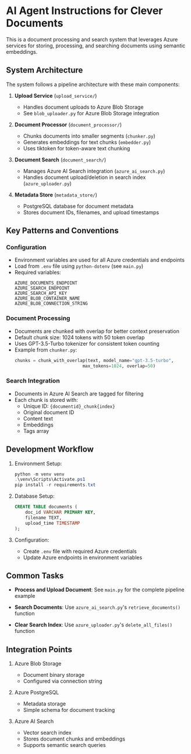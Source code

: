 # AI Agent Instructions for Clever Documents

This is a document processing and search system that leverages Azure services for storing, processing, and searching documents using semantic embeddings.

## System Architecture

The system follows a pipeline architecture with these main components:

1. **Upload Service** (`upload_service/`)
   - Handles document uploads to Azure Blob Storage
   - See `blob_uploader.py` for Azure Blob Storage integration

2. **Document Processor** (`document_processor/`)
   - Chunks documents into smaller segments (`chunker.py`)
   - Generates embeddings for text chunks (`embedder.py`)
   - Uses tiktoken for token-aware text chunking

3. **Document Search** (`document_search/`)
   - Manages Azure AI Search integration (`azure_ai_search.py`)
   - Handles document upload/deletion in search index (`azure_uploader.py`)

4. **Metadata Store** (`metadata_store/`)
   - PostgreSQL database for document metadata
   - Stores document IDs, filenames, and upload timestamps

## Key Patterns and Conventions

### Configuration
- Environment variables are used for all Azure credentials and endpoints
- Load from `.env` file using `python-dotenv` (see `main.py`)
- Required variables:
  ```
  AZURE_DOCUMENTS_ENDPOINT
  AZURE_SEARCH_ENDPOINT
  AZURE_SEARCH_API_KEY
  AZURE_BLOB_CONTAINER_NAME
  AZURE_BLOB_CONNECTION_STRING
  ```

### Document Processing
- Documents are chunked with overlap for better context preservation
- Default chunk size: 1024 tokens with 50 token overlap
- Uses GPT-3.5-Turbo tokenizer for consistent token counting
- Example from `chunker.py`:
  ```python
  chunks = chunk_with_overlap(text, model_name="gpt-3.5-turbo", 
                            max_tokens=1024, overlap=50)
  ```

### Search Integration
- Documents in Azure AI Search are tagged for filtering
- Each chunk is stored with:
  - Unique ID: `{documentid}_chunk{index}`
  - Original document ID
  - Content text
  - Embeddings
  - Tags array

## Development Workflow

1. Environment Setup:
   ```powershell
   python -m venv venv
   .\venv\Scripts\Activate.ps1
   pip install -r requirements.txt
   ```

2. Database Setup:
   ```sql
   CREATE TABLE documents (
       doc_id VARCHAR PRIMARY KEY,
       filename TEXT,
       upload_time TIMESTAMP
   );
   ```

3. Configuration:
   - Create `.env` file with required Azure credentials
   - Update Azure endpoints in environment variables

## Common Tasks

- **Process and Upload Document**:
  See `main.py` for the complete pipeline example
  
- **Search Documents**:
  Use `azure_ai_search.py`'s `retrieve_documents()` function
  
- **Clear Search Index**:
  Use `azure_uploader.py`'s `delete_all_files()` function

## Integration Points

1. Azure Blob Storage
   - Document binary storage
   - Configured via connection string

2. Azure PostgreSQL
   - Metadata storage
   - Simple schema for document tracking

3. Azure AI Search
   - Vector search index
   - Stores document chunks and embeddings
   - Supports semantic search queries